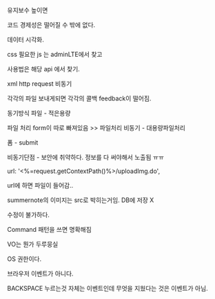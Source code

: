 유지보수 높이면

코드 경제성은 떨어질 수 밖에 없다.

데이터 시각화.



css 필요한 js 는  adminLTE에서 찾고

사용법은 해당 api 에서 찾기.

xml http request 비동기



각각의 파일 보내게되면 각각의 콜백 feedback이 떨어짐.

동기방식 파일 - 적은용량



파일 처리 form이  따로 빠져있음 >>  파일처리 비동기 - 대용량파일처리

폼 - submit



비동기단점 - 보안에 취약하다. 정보를 다 써야해서 노출됨 ㅠㅠ

url: '<%=request.getContextPath()%>/uploadImg.do',

url에 하면 파일이 들어감..



summernote의 이미지는 src로 박히는거임. DB에 저장 X

수정이 불가하다.

Command 패턴을 쓰면 명확해짐

VO는 뭔가 두루뭉실



OS 권한이다. 

브라우저 이벤트가 아니다. 

BACKSPACE 누르는것 자체는 이벤트인데 무엇을 지웠다는 것은 이벤트가 아님.

